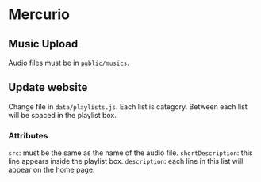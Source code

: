# Mercurio

## Music Upload

Audio files must be in `public/musics`.

## Update website

Change file in `data/playlists.js`.
Each list is category. Between each list will be spaced in the playlist box.

### Attributes

`src`: must be the same as the name of the audio file.
`shortDescription`: this line appears inside the playlist box.
`description`: each line in this list will appear on the home page.
